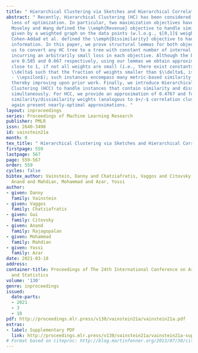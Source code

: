 ```yaml
---
title: " Hierarchical Clustering via Sketches and Hierarchical Correlation Clustering "
abstract: " Recently, Hierarchical Clustering (HC) has been considered through the
  lens of optimization. In particular, two maximization objectives have been defined.
  Moseley and Wang defined the \\emph{Revenue} objective to handle similarity information
  given by a weighted graph on the data points (w.l.o.g., $[0,1]$ weights), while
  Cohen-Addad et al. defined the \\emph{Dissimilarity} objective to handle dissimilarity
  information. In this paper, we prove structural lemmas for both objectives allowing
  us to convert any HC tree to a tree with constant number of internal nodes while
  incurring an arbitrarily small loss in each objective. Although the best-known approximations
  are 0.585 and 0.667 respectively, using our lemmas we obtain approximations arbitrarily
  close to 1, if not all weights are small (i.e., there exist constants $\\epsilon,
  \\delta$ such that the fraction of weights smaller than $\\delta$, is at most $1
  - \\epsilon$); such instances encompass many metric-based similarity instances,
  thereby improving upon prior work. Finally, we introduce Hierarchical Correlation
  Clustering (HCC) to handle instances that contain similarity and dissimilarity information
  simultaneously. For HCC, we provide an approximation of 0.4767 and for complementary
  similarity/dissimilarity weights (analogous to $+/-$ correlation clustering), we
  again present nearly-optimal approximations. "
layout: inproceedings
series: Proceedings of Machine Learning Research
publisher: PMLR
issn: 2640-3498
id: vainstein21a
month: 0
tex_title: " Hierarchical Clustering via Sketches and Hierarchical Correlation Clustering "
firstpage: 559
lastpage: 567
page: 559-567
order: 559
cycles: false
bibtex_author: Vainstein, Danny and Chatziafratis, Vaggos and Citovsky, Gui and Rajagopalan,
  Anand and Mahdian, Mohammad and Azar, Yossi
author:
- given: Danny
  family: Vainstein
- given: Vaggos
  family: Chatziafratis
- given: Gui
  family: Citovsky
- given: Anand
  family: Rajagopalan
- given: Mohammad
  family: Mahdian
- given: Yossi
  family: Azar
date: 2021-03-18
address:
container-title: Proceedings of The 24th International Conference on Artificial Intelligence
  and Statistics
volume: '130'
genre: inproceedings
issued:
  date-parts:
  - 2021
  - 3
  - 18
pdf: http://proceedings.mlr.press/v130/vainstein21a/vainstein21a.pdf
extras:
- label: Supplementary PDF
  link: http://proceedings.mlr.press/v130/vainstein21a/vainstein21a-supp.pdf
# Format based on citeproc: http://blog.martinfenner.org/2013/07/30/citeproc-yaml-for-bibliographies/
---
```

